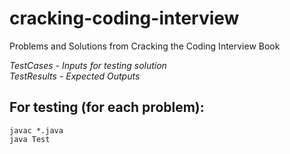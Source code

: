 # cracking-coding-interview
Problems and Solutions from Cracking the Coding Interview Book

_TestCases - Inputs for testing solution_<br />
_TestResults - Expected Outputs_<br />

## For testing (for each problem):
```
javac *.java
java Test
```

